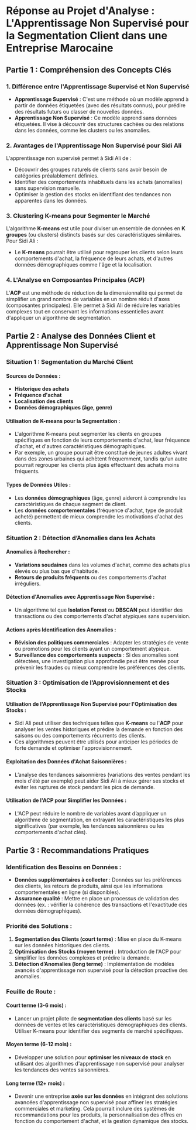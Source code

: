 # Réponse au Projet d'Analyse : L'Apprentissage Non Supervisé pour la Segmentation Client dans une Entreprise Marocaine

## Partie 1 : Compréhension des Concepts Clés

### 1. Différence entre l'Apprentissage Supervisé et Non Supervisé

- **Apprentissage Supervisé** : C'est une méthode où un modèle apprend à partir de données étiquetées (avec des résultats connus), pour prédire des résultats futurs ou classer de nouvelles données.
- **Apprentissage Non Supervisé** : Ce modèle apprend sans données étiquetées. Il vise à découvrir des structures cachées ou des relations dans les données, comme les clusters ou les anomalies.

### 2. Avantages de l'Apprentissage Non Supervisé pour Sidi Ali

L'apprentissage non supervisé permet à Sidi Ali de :
- Découvrir des groupes naturels de clients sans avoir besoin de catégories préalablement définies.
- Identifier des comportements inhabituels dans les achats (anomalies) sans supervision manuelle.
- Optimiser la gestion des stocks en identifiant des tendances non apparentes dans les données.

### 3. Clustering K-means pour Segmenter le Marché

L'algorithme **K-means** est utile pour diviser un ensemble de données en **K groupes** (ou clusters) distincts basés sur des caractéristiques similaires. Pour Sidi Ali :
- Le **K-means** pourrait être utilisé pour regrouper les clients selon leurs comportements d'achat, la fréquence de leurs achats, et d'autres données démographiques comme l'âge et la localisation.

### 4. L'Analyse en Composantes Principales (ACP)

L'**ACP** est une méthode de réduction de la dimensionnalité qui permet de simplifier un grand nombre de variables en un nombre réduit d'axes (composantes principales). Elle permet à Sidi Ali de réduire les variables complexes tout en conservant les informations essentielles avant d'appliquer un algorithme de segmentation.

## Partie 2 : Analyse des Données Client et Apprentissage Non Supervisé

### Situation 1 : Segmentation du Marché Client

#### Sources de Données :
- **Historique des achats**
- **Fréquence d'achat**
- **Localisation des clients**
- **Données démographiques (âge, genre)**

#### Utilisation de K-means pour la Segmentation :
- L'algorithme K-means peut segmenter les clients en groupes spécifiques en fonction de leurs comportements d'achat, leur fréquence d'achat, et d'autres caractéristiques démographiques.
- Par exemple, un groupe pourrait être constitué de jeunes adultes vivant dans des zones urbaines qui achètent fréquemment, tandis qu'un autre pourrait regrouper les clients plus âgés effectuant des achats moins fréquents.

#### Types de Données Utiles :
- Les **données démographiques** (âge, genre) aideront à comprendre les caractéristiques de chaque segment de client.
- Les **données comportementales** (fréquence d'achat, type de produit acheté) permettent de mieux comprendre les motivations d'achat des clients.

### Situation 2 : Détection d’Anomalies dans les Achats

#### Anomalies à Rechercher :
- **Variations soudaines** dans les volumes d'achat, comme des achats plus élevés ou plus bas que d'habitude.
- **Retours de produits fréquents** ou des comportements d'achat irréguliers.
  
#### Détection d'Anomalies avec Apprentissage Non Supervisé :
- Un algorithme tel que **Isolation Forest** ou **DBSCAN** peut identifier des transactions ou des comportements d'achat atypiques sans supervision.
  
#### Actions après Identification des Anomalies :
- **Révision des politiques commerciales** : Adapter les stratégies de vente ou promotions pour les clients ayant un comportement atypique.
- **Surveillance des comportements suspects** : Si des anomalies sont détectées, une investigation plus approfondie peut être menée pour prévenir les fraudes ou mieux comprendre les préférences des clients.

### Situation 3 : Optimisation de l’Approvisionnement et des Stocks

#### Utilisation de l'Apprentissage Non Supervisé pour l'Optimisation des Stocks :
- Sidi Ali peut utiliser des techniques telles que **K-means** ou l'**ACP** pour analyser les ventes historiques et prédire la demande en fonction des saisons ou des comportements récurrents des clients.
- Ces algorithmes peuvent être utilisés pour anticiper les périodes de forte demande et optimiser l'approvisionnement.

#### Exploitation des Données d'Achat Saisonnières :
- L’analyse des tendances saisonnières (variations des ventes pendant les mois d'été par exemple) peut aider Sidi Ali à mieux gérer ses stocks et éviter les ruptures de stock pendant les pics de demande.

#### Utilisation de l'ACP pour Simplifier les Données :
- L'ACP peut réduire le nombre de variables avant d’appliquer un algorithme de segmentation, en extrayant les caractéristiques les plus significatives (par exemple, les tendances saisonnières ou les comportements d'achat clés).

## Partie 3 : Recommandations Pratiques

### Identification des Besoins en Données :
- **Données supplémentaires à collecter** : Données sur les préférences des clients, les retours de produits, ainsi que les informations comportementales en ligne (si disponibles).
- **Assurance qualité** : Mettre en place un processus de validation des données (ex. : vérifier la cohérence des transactions et l'exactitude des données démographiques).

### Priorité des Solutions :
1. **Segmentation des Clients (court terme)** : Mise en place du K-means sur les données historiques des clients.
2. **Optimisation des Stocks (moyen terme)** : Introduction de l'ACP pour simplifier les données complexes et prédire la demande.
3. **Détection d’Anomalies (long terme)** : Implémentation de modèles avancés d'apprentissage non supervisé pour la détection proactive des anomalies.

### Feuille de Route :

#### Court terme (3-6 mois) :
- Lancer un projet pilote de **segmentation des clients** basé sur les données de ventes et les caractéristiques démographiques des clients. Utiliser K-means pour identifier des segments de marché spécifiques.

#### Moyen terme (6-12 mois) :
- Développer une solution pour **optimiser les niveaux de stock** en utilisant des algorithmes d'apprentissage non supervisé pour analyser les tendances des ventes saisonnières.

#### Long terme (12+ mois) :
- Devenir une entreprise **axée sur les données** en intégrant des solutions avancées d'apprentissage non supervisé pour affiner les stratégies commerciales et marketing. Cela pourrait inclure des systèmes de recommandations pour les produits, la personnalisation des offres en fonction du comportement d'achat, et la gestion dynamique des stocks.
